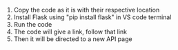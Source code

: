 1. Copy the code as it is with their respective location
2. Install Flask using "pip install flask" in VS code terminal
3. Run the code
4. The code will give a link, follow that link
5. Then it will be directed to a new API page
